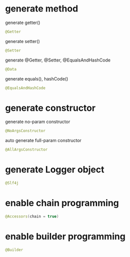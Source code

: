 # generate method

generate getter()

```java
@Getter
```

generate setter()

```java
@Setter
```

generate @Getter, @Setter, @EqualsAndHashCode

```java
@Data
```

generate equals(), hashCode()

```java
@EqualsAndHashCode
```

# generate constructor

generate no-param constructor

```java
@NoArgsConstructor
```

auto generate full-param constructor

```java
@AllArgsConstructor
```

# generate Logger object

```java
@Slf4j
```

# enable chain programming

```java
@Accessors(chain = true)
```

# enable builder programming

```java
@Builder
```

